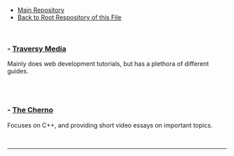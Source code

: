  - [Main Repository](https://github.com/blatant-trapdoor/cavann-s-utility-repository)
 - [Back to Root Respository of this File](https://github.com/blatant-trapdoor/cavann-s-utility-repository/tree/master/ReadMe's)


<br>

 ### - [Traversy Media](https://www.youtube.com/user/TechGuyWeb)

<p> Mainly does web development tutorials, but has a plethora of different guides. </p>

</br>


<br>

 ### - [The Cherno]()

 <p> Focuses on C++, and providing short video essays on important topics. </p>
</br>

---
